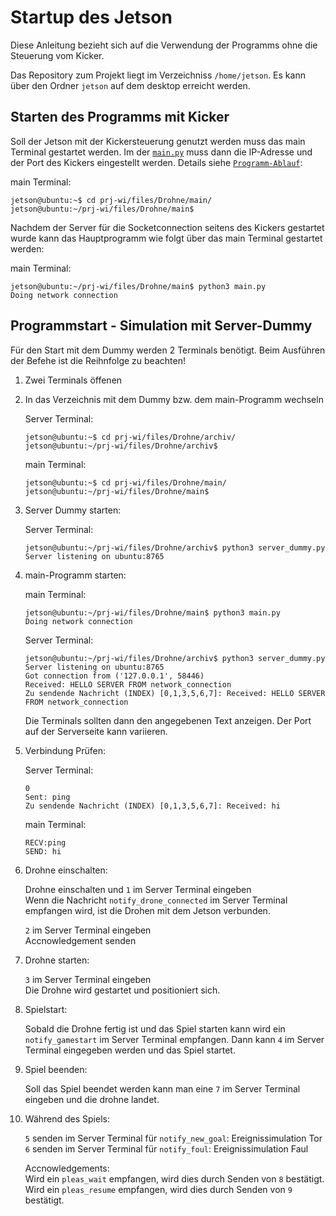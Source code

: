 # Startup des Jetson

Diese Anleitung bezieht sich auf die Verwendung der Programms ohne die Steuerung vom Kicker.

Das Repository zum Projekt liegt im Verzeichniss `/home/jetson`. Es kann über den Ordner `jetson` auf dem desktop erreicht werden.

## Starten des Programms mit Kicker

Soll der Jetson mit der Kickersteuerung genutzt werden muss das main Terminal gestartet werden. Im der [`main.py`](files\Drohne\main\main.py) muss dann die IP-Adresse und der Port des Kickers eingestellt werden. Details siehe  [`Programm-Ablauf`](Programm-AuVAReS.md):

main Terminal:
```shell
jetson@ubuntu:~$ cd prj-wi/files/Drohne/main/
jetson@ubuntu:~/prj-wi/files/Drohne/main$ 
```
Nachdem der Server für die Socketconnection seitens des Kickers gestartet wurde kann das Hauptprogramm wie folgt über das main Terminal gestartet werden:

main Terminal:
```shell
jetson@ubuntu:~/prj-wi/files/Drohne/main$ python3 main.py 
Doing network connection
```

## Programmstart - Simulation mit Server-Dummy

Für den Start mit dem Dummy werden 2 Terminals benötigt. Beim Ausführen der Befehe ist die Reihnfolge zu beachten!

1. Zwei Terminals öffenen
2. In das Verzeichnis mit dem Dummy bzw. dem main-Programm wechseln
    
    Server Terminal:
    ```shell
    jetson@ubuntu:~$ cd prj-wi/files/Drohne/archiv/
    jetson@ubuntu:~/prj-wi/files/Drohne/archiv$ 
    ```
    main Terminal:
    ```shell
    jetson@ubuntu:~$ cd prj-wi/files/Drohne/main/
    jetson@ubuntu:~/prj-wi/files/Drohne/main$ 
    ```

3. Server Dummy starten:

    Server Terminal:
    ```shell
    jetson@ubuntu:~/prj-wi/files/Drohne/archiv$ python3 server_dummy.py
    Server listening on ubuntu:8765
    ```

4. main-Programm starten:

    main Terminal:
    ```shell
    jetson@ubuntu:~/prj-wi/files/Drohne/main$ python3 main.py 
    Doing network connection
    ```

    Server Terminal:
    ```shell
    jetson@ubuntu:~/prj-wi/files/Drohne/archiv$ python3 server_dummy.py
    Server listening on ubuntu:8765
    Got connection from ('127.0.0.1', 58446)
    Received: HELLO SERVER FROM network_connection
    Zu sendende Nachricht (INDEX) [0,1,3,5,6,7]: Received: HELLO SERVER FROM network_connection
    ```
    Die Terminals sollten dann den angegebenen Text anzeigen. Der Port auf der Serverseite kann variieren.

5. Verbindung Prüfen:

    Server Terminal:
    ```shell
    0
    Sent: ping
    Zu sendende Nachricht (INDEX) [0,1,3,5,6,7]: Received: hi
    ```
    main Terminal:
    ```shell
    RECV:ping 
    SEND: hi
    ```

6. Drohne einschalten:

    Drohne einschalten und `1` im Server Terminal eingeben\
    Wenn die Nachricht `notify_drone_connected` im Server Terminal empfangen wird, ist die Drohen mit dem Jetson verbunden.

    `2` im Server Terminal eingeben\
    Accnowledgement senden

7. Drohne starten:

    `3` im Server Terminal eingeben\
    Die Drohne wird gestartet und positioniert sich.
    
8. Spielstart:

    Sobald die Drohne fertig ist und das Spiel starten kann wird ein `notify_gamestart` im Server Terminal empfangen.
    Dann kann `4` im Server Terminal eingegeben werden und das Spiel startet.

9. Spiel beenden:

    Soll das Spiel beendet werden kann man eine `7` im Server Terminal eingeben und die drohne landet.

10. Während des Spiels:

    `5` senden im Server Terminal für `notify_new_goal`: Ereignissimulation Tor\
    `6` senden im Server Terminal für `notify_foul`: Ereignissimulation Faul

    Accnowledgements:\
    Wird ein `pleas_wait` empfangen, wird dies durch Senden von `8` bestätigt.\
    Wird ein `pleas_resume` empfangen, wird dies durch Senden von `9` bestätigt.

